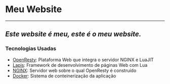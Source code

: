 # Meu Website
---
## *Este website é meu, este é o meu website.*

### Tecnologias Usadas
- [OpenResty](https://openresty.org/en/): Plataforma Web que integra o servidor NGINX e LuaJIT
- [Lapis](https://leafo.net/lapis/): Framework de desenvolvimento de páginas Web com Lua
- [NGINX](https://www.nginx.com/): Servidor web sobre o qual OpenResty é construído
- [Docker](https://www.docker.com/): Sistema de conteinerização da aplicação

